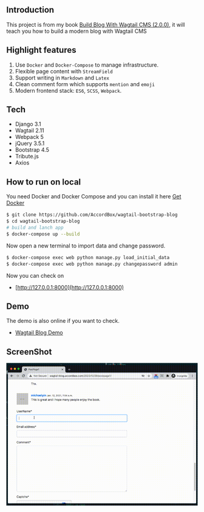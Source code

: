 ## Introduction

This project is from my book [Build Blog With Wagtail CMS (2.0.0)](https://leanpub.com/buildblogwithwagtailcms/), it will teach you how to build a modern blog with Wagtail CMS

## Highlight features

1. Use `Docker` and `Docker-Compose` to manage infrastructure.
1. Flexible page content with `StreamField`
1. Support writing in `Markdown` and `Latex`
1. Clean comment form which supports `mention` and `emoji`
1. Modern frontend stack: `ES6`, `SCSS`, `Webpack`.

## Tech

* Django 3.1
* Wagtail 2.11
* Webpack 5
* jQuery 3.5.1
* Bootstrap 4.5
* Tribute.js
* Axios

## How to run on local

You need Docker and Docker Compose and you can install it here [Get Docker](https://docs.docker.com/get-docker/)

```bash
$ git clone https://github.com/AccordBox/wagtail-bootstrap-blog
$ cd wagtail-bootstrap-blog
# build and lanch app
$ docker-compose up --build
```

Now open a new terminal to import data and change password.

```bash
$ docker-compose exec web python manage.py load_initial_data
$ docker-compose exec web python manage.py changepassword admin
```

Now you can check on

* [http://127.0.0.1:8000](http://127.0.0.1:8000)

## Demo

The demo is also online if you want to check.

* [Wagtail Blog Demo](wagtail-blog.accordbox.com)

## ScreenShot

![](./misc/comment.gif)

